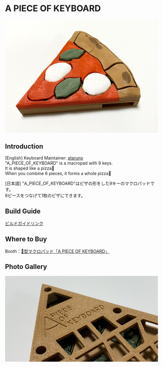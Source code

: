 # A PIECE OF KEYBOARD

![Example Image](https://github.com/ataruno/A_PIECE_OF_KEYBOARD/blob/main/image/A_PIECE_OF_KEYBOARD_1.JPEG)

## Introduction
[English]
Keyboard Maintainer: [ataruno](https://github.com/ataruno)  
"A_PIECE_OF_KEYBOARD" is a macropad with 9 keys.  
It is shaped like a pizza🍕  
When you combine 6 pieces, it forms a whole pizza🍕  

[日本語]
"A_PIECE_OF_KEYBOARD"はピザの形をした9キーのマクロパッドです。  
6ピースをつなげて1枚のピザにできます。  

## Build Guide
[ビルドガイドリンク](https://github.com/ataruno/A_PIECE_OF_KEYBOARD/blob/main/build_guide/build_guide.md)

## Where to Buy
Booth：[🍕型マクロパッド「A PIECE OF KEYBOARD」](https://ataruno.booth.pm/items/6039646)

## Photo Gallery
![Example Image](https://github.com/ataruno/A_PIECE_OF_KEYBOARD/blob/main/image/A_PIECE_OF_KEYBOARD_2.JPEG)
